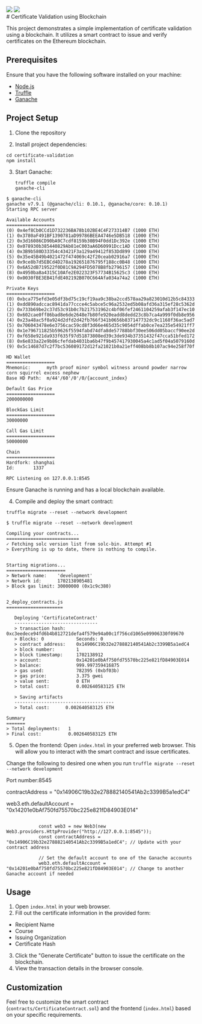 <img src="https://img.shields.io/badge/JAVASCRIPT-black?style=for-the-badge&logo=JavaScript&logoColor=F7DF1E"/>
<img src="https://img.shields.io/badge/HTML-black?style=for-the-badge&logo=HTML5&logoColor=E34F26"/>

<br>
# Certificate Validation using Blockchain

This project demonstrates a simple implementation of certificate validation using a blockchain. It utilizes a smart contract to issue and verify certificates on the Ethereum blockchain.

## Prerequisites

Ensure that you have the following software installed on your machine:

- [Node.js](https://nodejs.org/)
- [Truffle](https://www.trufflesuite.com/truffle)
- [Ganache](https://www.trufflesuite.com/ganache)

## Project Setup

1. Clone the repository

2. Install project dependencies:

```
cd certificate-validation
npm install
```

3. Start Ganache:

   ```
   truffle compile
   ganache-cli
   ```

```
$ ganache-cli
ganache v7.9.1 (@ganache/cli: 0.10.1, @ganache/core: 0.10.1)
Starting RPC server

Available Accounts
==================
(0) 0x4ef8Cb0CCd1D732236BA78b102BE4C4F273314B7 (1000 ETH)
(1) 0x3780aF491BF1390781aD99786BEEA4746e5DB518 (1000 ETH)
(2) 0x3d16086CD90bA9C7cdf8159b30B94F0dd1Dc392e (1000 ETH)
(3) 0x078930b385440829Ab81eC003aA6D60991Dcc1AD (1000 ETH)
(4) 0x3B9b580D33354c43421F3a129a49412f853Dd899 (1000 ETH)
(5) 0x35e45B49b4021472f474069c42f20ceab02916a7 (1000 ETH)
(6) 0x9ce8b7d5EBCd4D278a192651876795f188cc0B48 (1000 ETH)
(7) 0x6A52dB719522f0D81C9A294FD5078B8fb2796157 (1000 ETH)
(8) 0x4950ba8a4315C10Afe2E022323F57734B15625c3 (1000 ETH)
(9) 0x0030fBE3EB41fdE402192B070C664Afa034a74a2 (1000 ETH)

Private Keys
==================
(0) 0xbca775efd3e05df3bd75c19cf19aa9c38ba2ccd578aa29a823010d12b5c84333
(1) 0xdd890adccac8941da77ccce4c5abce5c96a2532ed5b08afd36a315ef28c5362d
(2) 0x733b69be2c37d53c91b0c7b217531962c4bf06fef2461104259afab3f147ec10
(3) 0x602cae0ff86bad8e6de2648e7b80fe920eadd8dedd23c8b7ca4a999f0db8e956
(4) 0x23a48ac5f0a924d2dfd2d42fb766f341b0656b837147732dc9c1168f36ac5ad7
(5) 0x706043478e6e3756cac59cd8f3d66e465d35c9054dffab0ce7ea235e54921ff7
(6) 0x1e796711825b59626f5594fabd74dfa8de57788bbf30ee506dd05baccf90ee2d
(7) 0xf658e921da933f635f97d51873808ed39c3de934b37351432f47cca51bfed172
(8) 0x6e833a22e9b86cfefdab4031ba6b47f9b457417930045a4c1ad5f04a5079160d
(9) 0x5c14687d7c2f7bc536089172d12fa21021b0a21eff408bb8b107ac94e258f70f

HD Wallet
==================
Mnemonic:      myth proof minor symbol witness around powder narrow corn squirrel excess nephew
Base HD Path:  m/44'/60'/0'/0/{account_index}

Default Gas Price
==================
2000000000

BlockGas Limit
==================
30000000

Call Gas Limit
==================
50000000

Chain
==================
Hardfork: shanghai
Id:       1337

RPC Listening on 127.0.0.1:8545
```

Ensure Ganache is running and has a local blockchain available.

4. Compile and deploy the smart contract:

`truffle migrate --reset --network development`

```
$ truffle migrate --reset --network development

Compiling your contracts...
===========================
✓ Fetching solc version list from solc-bin. Attempt #1
> Everything is up to date, there is nothing to compile.


Starting migrations...
======================
> Network name:    'development'
> Network id:      1702138905481
> Block gas limit: 30000000 (0x1c9c380)


2_deploy_contracts.js
=====================

   Deploying 'CertificateContract'
   -------------------------------
   > transaction hash:    0xc3eedece94fd6b4b812721defa4f579e94a00c1f756cd1065e09906330f09670
   > Blocks: 0            Seconds: 0
   > contract address:    0x14906C19b32e278882140541Ab2c3399B5a1edC4
   > block number:        1
   > block timestamp:     1702138912
   > account:             0x14201e0bAf750fd75570bc225e821fD84903E014
   > balance:             999.997359416875
   > gas used:            782395 (0xbf03b)
   > gas price:           3.375 gwei
   > value sent:          0 ETH
   > total cost:          0.002640583125 ETH

   > Saving artifacts
   -------------------------------------
   > Total cost:      0.002640583125 ETH

Summary
=======
> Total deployments:   1
> Final cost:          0.002640583125 ETH
```

5. Open the frontend:
   Open `index.html` in your preferred web browser. This will allow you to interact with the smart contract and issue certificates.

Change the following to desired one when you run `truffle migrate --reset --network development`

Port number:8545

contractAddress = "0x14906C19b32e278882140541Ab2c3399B5a1edC4"

web3.eth.defaultAccount = "0x14201e0bAf750fd75570bc225e821fD84903E014"

```

            const web3 = new Web3(new Web3.providers.HttpProvider("http://127.0.0.1:8545"));
            const contractAddress = "0x14906C19b32e278882140541Ab2c3399B5a1edC4"; // Update with your contract address

            // Set the default account to one of the Ganache accounts
            web3.eth.defaultAccount = "0x14201e0bAf750fd75570bc225e821fD84903E014"; // Change to another Ganache account if needed

```

## Usage

1. Open `index.html` in your web browser.
2. Fill out the certificate information in the provided form:

- Recipient Name
- Course
- Issuing Organization
- Certificate Hash

3. Click the "Generate Certificate" button to issue the certificate on the blockchain.
4. View the transaction details in the browser console.

## Customization

Feel free to customize the smart contract (`contracts/CertificateContract.sol`) and the frontend (`index.html`) based on your specific requirements.

```

```
